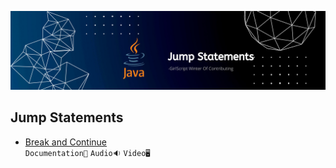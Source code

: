 ![](../Assets/Jump%20Statements.png)

## Jump Statements

- [Break and Continue](./Jump%20Statements/Break%20and%20continue)<br>
  `Documentation📃`
  `Audio🔉`
  `Video🖥️`

